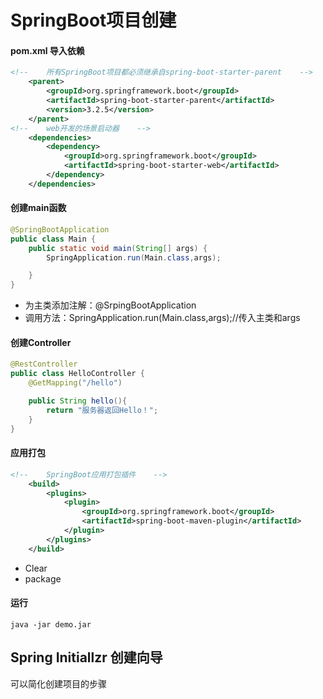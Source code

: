 # SpringBoot项目创建

#### pom.xml 导入依赖

~~~ xml
<!--    所有SpringBoot项目都必须继承自spring-boot-starter-parent    -->
    <parent>
        <groupId>org.springframework.boot</groupId>
        <artifactId>spring-boot-starter-parent</artifactId>
        <version>3.2.5</version>
    </parent>
<!--    web开发的场景启动器    -->
    <dependencies>
        <dependency>
            <groupId>org.springframework.boot</groupId>
            <artifactId>spring-boot-starter-web</artifactId>
        </dependency>
    </dependencies>
~~~

#### 创建main函数

~~~ java
@SpringBootApplication
public class Main {
    public static void main(String[] args) {
        SpringApplication.run(Main.class,args);

    }
}
~~~

*   为主类添加注解：@SrpingBootApplication
*   调用方法：SpringApplication.run(Main.class,args);//传入主类和args

#### 创建Controller

~~~ java
@RestController
public class HelloController {
    @GetMapping("/hello")

    public String hello(){
        return "服务器返回Hello！";
    }
}
~~~



#### 应用打包

~~~ xml
<!--    SpringBoot应用打包插件    -->
    <build>
        <plugins>
            <plugin>
                <groupId>org.springframework.boot</groupId>
                <artifactId>spring-boot-maven-plugin</artifactId>
            </plugin>
        </plugins>
    </build>
~~~

*   Clear
*   package

#### 运行

~~~ shell
java -jar demo.jar
~~~



## Spring Initiallzr 创建向导

可以简化创建项目的步骤

